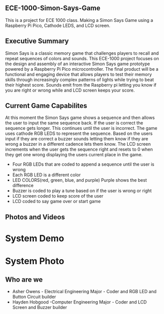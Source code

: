 ## ECE-1000-Simon-Says-Game
This is a project for ECE 1000 class. Making a Simon Says Game using a Raspberry Pi Pico, Cathode LEDS, and LCD screen.

## Executive Summary
Simon Says is a classic memory game that challenges players to recall and repeat sequences of colors and sounds. This ECE-1000 project focuses on the design and assembly of an interactive Simon Says game prototype powered by a Raspberry Pi Pico microcontroller. The final product will be a functional and engaging device that allows players to test their memory skills through increasingly complex patterns of lights while trying to beat their highest score. Sounds emit from the Raspberry pi letting you know if you are right or wrong while and LCD screen keeps your score.

## Current Game Capabilites
At this moment the Simon Says game shows a sequence and then allows the user to input the same sequence back. If the user is correct the sequence gets longer. This continues until the user is incorrect. The game uses cathode RGB LEDS to represent the sequence. Based on the users input if they are correct a buzzer sounds letting them know if they are wrong a buzzer in a different cadence lets them know. The LCD screen increments when the user gets the sequence right and resets to 0 when they get one wrong displaying the users current place in the game.

* Four RGB LEDs that are coded to append a sequence until the user is wrong
* Each RGB LED is a different color
* LED COLORS(red, green, blue, and purple) Purple shows the best difference
* Buzzer is coded to play a tune based on if the user is wrong or right
* LCD screen coded to keep score of the user
* LCD coded to say game over or start game

## Photos and Videos
# System Demo

# System Photo

## Who are we

* Asher Owens - Electrical Engineering Major - Coder and RGB LED and Button Circuit builder
* Hayden Hobgood -Computer Engineering Major - Coder and LCD Screen and Buzzer builder
